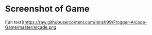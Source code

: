 # Screenshot of Game
![alt text](https://raw.githubusercontent.com/hirish99/Frogger-Arcade-Game/master/arcade.png
